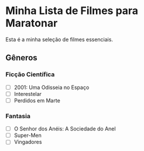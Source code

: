# Minha Lista de Filmes para Maratonar

Esta é a minha seleção de filmes essenciais.

## Gêneros

### Ficção Científica
- [ ] 2001: Uma Odisseia no Espaço
- [ ] Interestelar
- [ ] Perdidos em Marte

### Fantasia
- [ ] O Senhor dos Anéis: A Sociedade do Anel
- [ ] Super-Men
- [ ] Vingadores